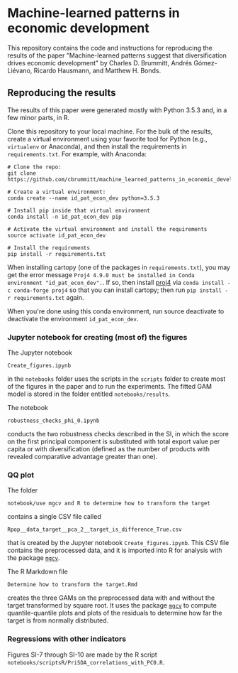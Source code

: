 # Machine-learned patterns in economic development

This repository contains the code and instructions for reproducing the results of the paper "Machine-learned patterns suggest that diversification drives economic development" by Charles D. Brummitt, Andrés Gómez-Liévano, Ricardo Hausmann, and Matthew H. Bonds.

## Reproducing the results

The results of this paper were generated mostly with Python 3.5.3 and, in a few minor parts, in R.

Clone this repository to your local machine. For the bulk of the results, create a virtual environment using your favorite tool for Python (e.g., `virtualenv` or Anaconda), and then install the requirements in `requirements.txt`. For example, with Anaconda:

	# Clone the repo:
	git clone https://github.com/cbrummitt/machine_learned_patterns_in_economic_development.git

	# Create a virtual environment:
	conda create --name id_pat_econ_dev python=3.5.3

	# Install pip inside that virtual environment
	conda install -n id_pat_econ_dev pip

	# Activate the virtual environment and install the requirements
	source activate id_pat_econ_dev

	# Install the requirements
	pip install -r requirements.txt

When installing cartopy (one of the packages in `requirements.txt`), you may get the error message `Proj4 4.9.0 must be installed in Conda environment "id_pat_econ_dev".`. If so, then install [proj4](https://proj4.org/install.html) via `conda install -c conda-forge proj4` so that you can install cartopy; then run `pip install -r requirements.txt` again.

When you're done using this conda environment, run
	source deactivate
to deactivate the environment `id_pat_econ_dev`.

### Jupyter notebook for creating (most of) the figures

The Jupyter notebook

	Create_figures.ipynb

in the `notebooks` folder uses the scripts in the `scripts` folder to create most of the figures in the paper and to run the experiments. The fitted GAM model is stored in the folder entitled `notebooks/results`.

The notebook
	
	robustness_checks_phi_0.ipynb

conducts the two robustness checks described in the SI, in which the score on the first principal component is substituted with total export value per capita or with diversification (defined as the number of products with revealed comparative advantage greater than one).


### QQ plot 

The folder

	notebook/use mgcv and R to determine how to transform the target

contains a single CSV file called

	Rpop__data_target__pca_2__target_is_difference_True.csv

that is created by the Jupyter notebook `Create_figures.ipynb`. This CSV file contains the preprocessed data, and it is imported into R for analysis with the package [`mgcv`](https://cran.r-project.org/web/packages/mgcv/index.html).


The R Markdown file

	Determine how to transform the target.Rmd

creates the three GAMs on the preprocessed data with and without the target transformed by square root. It uses the package [`mgcv`](ttps://cran.r-project.org/web/packages/mgcv/index.html) to compute quantile-quantile plots and plots of the residuals to determine how far the target is from normally distributed.


### Regressions with other indicators

Figures SI-7 through SI-10 are made by the R script `notebooks/scriptsR/PriSDA_correlations_with_PC0.R`.

